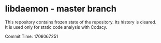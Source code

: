 # libdaemon - master branch

This repository contains frozen state of the repository.
Its history is cleared. It is used only for static code
analysis with Codacy.

Commit Time: 1708067251